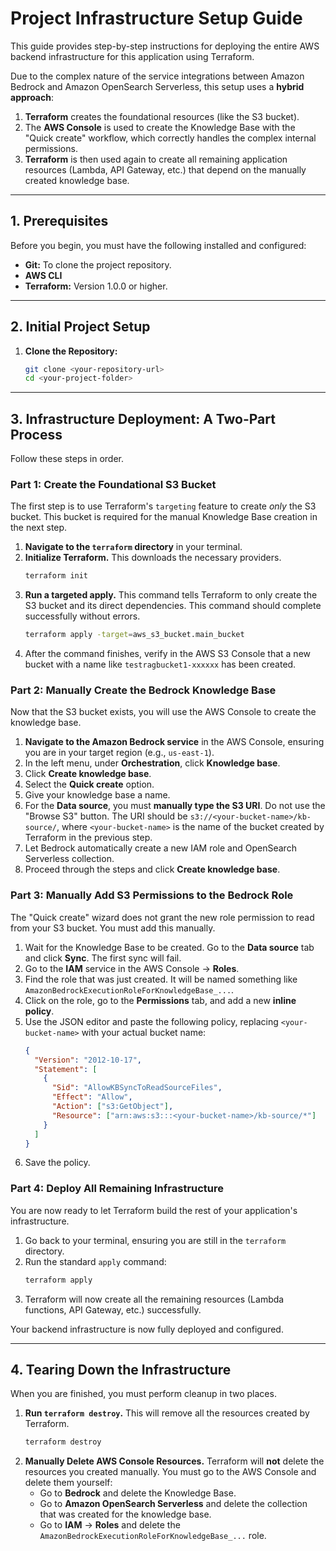 # Project Infrastructure Setup Guide

This guide provides step-by-step instructions for deploying the entire AWS backend infrastructure for this application using Terraform.

Due to the complex nature of the service integrations between Amazon Bedrock and Amazon OpenSearch Serverless, this setup uses a **hybrid approach**:

1.  **Terraform** creates the foundational resources (like the S3 bucket).
2.  The **AWS Console** is used to create the Knowledge Base with the "Quick create" workflow, which correctly handles the complex internal permissions.
3.  **Terraform** is then used again to create all remaining application resources (Lambda, API Gateway, etc.) that depend on the manually created knowledge base.

---

## 1. Prerequisites

Before you begin, you must have the following installed and configured:

- **Git:** To clone the project repository.
- **AWS CLI**
- **Terraform:** Version 1.0.0 or higher.

---

## 2. Initial Project Setup

1.  **Clone the Repository:**

    ```bash
    git clone <your-repository-url>
    cd <your-project-folder>
    ```

---

## 3. Infrastructure Deployment: A Two-Part Process

Follow these steps in order.

### Part 1: Create the Foundational S3 Bucket

The first step is to use Terraform's `targeting` feature to create _only_ the S3 bucket. This bucket is required for the manual Knowledge Base creation in the next step.

1.  **Navigate to the `terraform` directory** in your terminal.
2.  **Initialize Terraform.** This downloads the necessary providers.
    ```bash
    terraform init
    ```
3.  **Run a targeted apply.** This command tells Terraform to only create the S3 bucket and its direct dependencies. This command should complete successfully without errors.
    ```bash
    terraform apply -target=aws_s3_bucket.main_bucket
    ```
4.  After the command finishes, verify in the AWS S3 Console that a new bucket with a name like `testragbucket1-xxxxxx` has been created.

### Part 2: Manually Create the Bedrock Knowledge Base

Now that the S3 bucket exists, you will use the AWS Console to create the knowledge base.

1.  **Navigate to the Amazon Bedrock service** in the AWS Console, ensuring you are in your target region (e.g., `us-east-1`).
2.  In the left menu, under **Orchestration**, click **Knowledge base**.
3.  Click **Create knowledge base**.
4.  Select the **Quick create** option.
5.  Give your knowledge base a name.
6.  For the **Data source**, you must **manually type the S3 URI**. Do not use the "Browse S3" button. The URI should be `s3://<your-bucket-name>/kb-source/`, where `<your-bucket-name>` is the name of the bucket created by Terraform in the previous step.
7.  Let Bedrock automatically create a new IAM role and OpenSearch Serverless collection.
8.  Proceed through the steps and click **Create knowledge base**.

### Part 3: Manually Add S3 Permissions to the Bedrock Role

The "Quick create" wizard does not grant the new role permission to read from your S3 bucket. You must add this manually.

1.  Wait for the Knowledge Base to be created. Go to the **Data source** tab and click **Sync**. The first sync will fail.
2.  Go to the **IAM** service in the AWS Console -> **Roles**.
3.  Find the role that was just created. It will be named something like `AmazonBedrockExecutionRoleForKnowledgeBase_...`.
4.  Click on the role, go to the **Permissions** tab, and add a new **inline policy**.
5.  Use the JSON editor and paste the following policy, replacing `<your-bucket-name>` with your actual bucket name:
    ```json
    {
      "Version": "2012-10-17",
      "Statement": [
        {
          "Sid": "AllowKBSyncToReadSourceFiles",
          "Effect": "Allow",
          "Action": ["s3:GetObject"],
          "Resource": ["arn:aws:s3:::<your-bucket-name>/kb-source/*"]
        }
      ]
    }
    ```
6.  Save the policy.

### Part 4: Deploy All Remaining Infrastructure

You are now ready to let Terraform build the rest of your application's infrastructure.

1.  Go back to your terminal, ensuring you are still in the `terraform` directory.
2.  Run the standard `apply` command:
    ```bash
    terraform apply
    ```
3.  Terraform will now create all the remaining resources (Lambda functions, API Gateway, etc.) successfully.

Your backend infrastructure is now fully deployed and configured.

---

## 4. Tearing Down the Infrastructure

When you are finished, you must perform cleanup in two places.

1.  **Run `terraform destroy`.** This will remove all the resources created by Terraform.
    ```bash
    terraform destroy
    ```
2.  **Manually Delete AWS Console Resources.** Terraform will **not** delete the resources you created manually. You must go to the AWS Console and delete them yourself:
    - Go to **Bedrock** and delete the Knowledge Base.
    - Go to **Amazon OpenSearch Serverless** and delete the collection that was created for the knowledge base.
    - Go to **IAM** -> **Roles** and delete the `AmazonBedrockExecutionRoleForKnowledgeBase_...` role.
